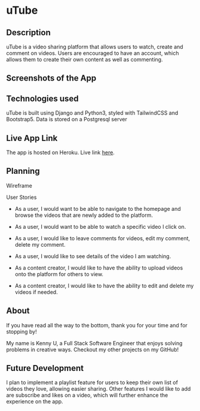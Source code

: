# uTube
## Description
uTube is a video sharing platform that allows users to watch, create and comment on videos. Users are encouraged to have an account, which allows them to create their own content as well as commenting.

## Screenshots of the App


## Technologies used
uTube is built using Django and Python3, styled with TailwindCSS and Bootstrap5. Data is stored on a Postgresql server

## Live App Link
The app is hosted on Heroku. Live link [here](https://ukk-utube.herokuapp.com/).

## Planning
Wireframe

User Stories
- As a user, I would want to be able to navigate to the homepage and browse the videos that are newly added to the platform.

- As a user, I would want to be able to watch a specific video I click on.

- As a user, I would like to leave comments for videos, edit my comment, delete my comment.

- As a user, I would like to see details of the video I am watching.

- As a content creator, I would like to have the ability to upload videos onto the platform for others to view.

- As a content creator, I would like to have the ability to edit and delete my videos if needed.

## About
If you have read all the way to the bottom, thank you for your time and for stopping by!

My name is Kenny U, a Full Stack Software Engineer that enjoys solving problems in creative ways. Checkout my other projects on my GitHub!

## Future Development
I plan to implement a playlist feature for users to keep their own list of videos they love, allowing easier sharing. Other features I would like to add are subscribe and likes on a video, which will further enhance the experience on the app.